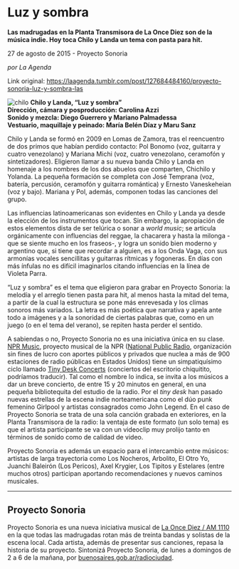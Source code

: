 # Luz y sombra

**Las madrugadas en la Planta Transmisora de La Once Diez son de la música indie. Hoy toca Chilo y Landa un tema con pasta para hit.**

27 de agosto de 2015 - Proyecto Sonoria

_por La Agenda_

Link original: https://laagenda.tumblr.com/post/127684484160/proyecto-sonoria-luz-y-sombra-las

![chilo](https://64.media.tumblr.com/e888eef6a41ca7f80f2a1778c348ef75/tumblr_inline_pjzrpayIGH1t6q87u_500.jpg) **Chilo y Landa, “Luz y sombra”**  
**Dirección, cámara y posproducción: Carolina Azzi**  
**Sonido y mezcla: Diego Guerrero y Mariano Palmadessa**  
**Vestuario, maquillaje y peinado: María Belén Díaz y Maru Sanz** 

Chilo y Landa se formó en 2009 en Lomas de Zamora, tras el reencuentro de dos primos que habían perdido contacto: Pol Bonomo (voz, guitarra y cuatro venezolano) y Mariana Michi (voz, cuatro venezolano, ceramofón y sintetizadores). Eligieron llamar a su nueva banda Chilo y Landa en homenaje a los nombres de los dos abuelos que comparten, Chichilo y Yolanda. La pequeña formación se completa con José Temprana (voz, batería, percusión, ceramofón y guitarra romántica) y Ernesto Vaneskeheian (voz y bajo). Mariana y Pol, además, componen todas las canciones del grupo.


Las influencias latinoamericanas son evidentes en Chilo y Landa ya desde la elección de los instrumentos que tocan. Sin embargo, la apropiación de estos elementos dista de ser telúrica o sonar a *world music*; se articula orgánicamente con influencias del reggae, la chacarera y hasta la milonga -que se siente mucho en los fraseos-, y logra un sonido bien moderno y argentino que, si tiene que recordar a alguien, es a los Onda Vaga, con sus armonías vocales sencillitas y guitarras rítmicas y fogoneras. En días con más ínfulas no es difícil imaginarlos citando influencias en la línea de Violeta Parra.

“Luz y sombra” es el tema que eligieron para grabar en Proyecto Sonoria: la melodía y el arreglo tienen pasta para hit, al menos hasta la mitad del tema, a partir de la cual la estructura se pone más enrevesada y los climas sonoros más variados. La letra es más poética que narrativa y apela ante todo a imágenes y a la sonoridad de ciertas palabras que, como en un juego (o en el tema del verano), se repiten hasta perder el sentido.



A sabiendas o no, Proyecto Sonoria no es una iniciativa única en su clase. [NPR Music](http://www.npr.org/music/), proyecto musical de la NPR ([National Public Radio](http://www.npr.org/), organización sin fines de lucro con aportes públicos y privados que nuclea a más de 900 estaciones de radio públicas en Estados Unidos) tiene un simpatiquísimo ciclo llamado [Tiny Desk Concerts](http://www.npr.org/series/tiny-desk-concerts/) (conciertos del escritorio chiquitito, podríamos traducir). Tal como el nombre lo indica, se invita a los músicos a dar un breve concierto, de entre 15 y 20 minutos en general, en una pequeña bibliotequita del estudio de la radio. Por el *tiny desk* han pasado nuevas estrellas de la escena indie norteamericana como el dúo punk femenino Girlpool y artistas consagrados como John Legend. En el caso de Proyecto Sonoria se trata de una sola canción grabada en exteriores, en la Planta Transmisora de la radio: la ventaja de este formato (un solo tema) es que el artista participante se va con un videoclip muy prolijo tanto en términos de sonido como de calidad de video. 

Proyecto Sonoria es además un espacio para el intercambio entre músicos: artistas de larga trayectoria como Los Nocheros, Arbolito, El Otro Yo, Juanchi Baleirón (Los Pericos), Axel Krygier, Los Tipitos y Estelares (entre muchos otros) participan aportando recomendaciones y nuevos caminos musicales. 

  




---

 Proyecto Sonoria
-----------------

 Proyecto Sonoria es una nueva iniciativa musical de [La Once Diez / AM 1110](https://twitter.com/Laoncediez) en la que todas las madrugadas rotan más de treinta bandas y solistas de la escena local. Cada artista, además de presentar sus canciones, repasa la historia de su proyecto. Sintonizá Proyecto Sonoria, de lunes a domingos de 2 a 6 de la mañana, por [buenosaires.gob.ar/radiociudad](http://buenosaires.gob.ar/radiociudad).

